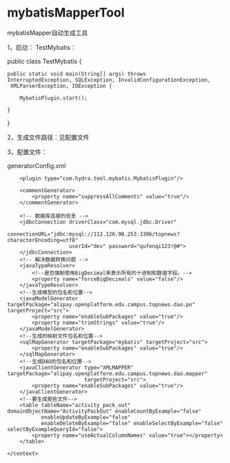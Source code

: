 # mybatisMapperTool
mybatisMapper自动生成工具

1，启动：
TestMybatis：



public class TestMybatis {

    public static void main(String[] args) throws 
    InterruptedException, SQLException, InvalidConfigurationException,
     XMLParserException, IOException {
     
        MybatisPlugin.start();
        
    }
}


2，生成文件路径：见配置文件


3，配置文件：


generatorConfig.xml




<?xml version="1.0" encoding="UTF-8" ?>
<!DOCTYPE generatorConfiguration PUBLIC "-//mybatis.org//DTD MyBatis Generator Configuration 1.0//EN"
        "http://mybatis.org/dtd/mybatis-generator-config_1_0.dtd" >
<generatorConfiguration>
    <!-- classPathEntry用于设置数据库驱动包位置-->
    <classPathEntry
            location="/Users/zhz/.m2/Repository/mysql/mysql-connector-java/5.1.20/mysql-connector-java-5.1.20.jar"/>
    <!-- targetRuntime：代码生成目标，默认是MyBatis3-->
    <context id="DB2Tables" targetRuntime="MyBatis3">

        <plugin type="com.hydra.tool.mybatis.MybatisPlugin"/>

        <commentGenerator>
            <property name="suppressAllComments" value="true"/>
        </commentGenerator>

        <!-- 数据库连接的信息 -->
        <jdbcConnection driverClass="com.mysql.jdbc.Driver"
                        connectionURL="jdbc:mysql://112.126.90.253:3306/topnews?characterEncoding=utf8"
                        userId="dev" password="qufenqi123!@#">
        </jdbcConnection>
        <!-- 解决数据转换问题 -->
        <javaTypeResolver>
            <!--是否强制使用BigDecimal来表示所有的十进制和数值字段。-->
            <property name="forceBigDecimals" value="false"/>
        </javaTypeResolver>
        <!--生成模型的包名和位置-->
        <javaModelGenerator targetPackage="alipay.openplatform.edu.campus.topnews.dao.po" targetProject="src">
            <property name="enableSubPackages" value="true"/>
            <property name="trimStrings" value="true"/>
        </javaModelGenerator>
        <!--生成的映射文件包名和位置-->
        <sqlMapGenerator targetPackage="mybatis" targetProject="src">
            <property name="enableSubPackages" value="true"/>
        </sqlMapGenerator>
        <!--生成DAO的包名和位置-->
        <javaClientGenerator type="XMLMAPPER" targetPackage="alipay.openplatform.edu.campus.topnews.dao.mapper"
                             targetProject="src">
            <property name="enableSubPackages" value="true"/>
        </javaClientGenerator>
        <!--要生成那些文件-->
        <table tableName="activity_pack_out" domainObjectName="ActivityPackOut" enableCountByExample="false"
               enableUpdateByExample="false"
               enableDeleteByExample="false" enableSelectByExample="false" selectByExampleQueryId="false">
            <property name="useActualColumnNames" value="true"></property>
        </table>

    </context>
</generatorConfiguration> 
